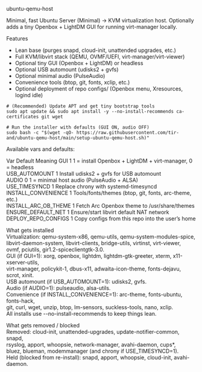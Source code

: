 ubuntu-qemu-host

Minimal, fast Ubuntu Server (Minimal) → KVM virtualization host.
Optionally adds a tiny Openbox + LightDM GUI for running virt-manager locally.

Features

- Lean base (purges snapd, cloud-init, unattended upgrades, etc.)
- Full KVM/libvirt stack (QEMU, OVMF/UEFI, virt-manager/virt-viewer)
- Optional tiny GUI (Openbox + LightDM) or headless
- Optional USB automount (udisks2 + gvfs)
- Optional minimal audio (PulseAudio)
- Convenience tools (btop, git, fonts, xclip, etc.)
- Optional deployment of repo configs/ (Openbox menu, Xresources, logind idle)

```
# (Recommended) Update APT and get tiny bootstrap tools
sudo apt update && sudo apt install -y --no-install-recommends ca-certificates git wget

# Run the installer with defaults (GUI ON, audio OFF)
sudo bash -c "$(wget -qO- https://raw.githubusercontent.com/tir-and/ubuntu-qemu-host/main/setup-ubuntu-qemu-host.sh)"
```

Available vars and defaults:

Var	Default	Meaning
GUI	1	1 = install Openbox + LightDM + virt-manager, 0 = headless  
USB_AUTOMOUNT	1	Install udisks2 + gvfs for USB automount  
AUDIO	0	1 = minimal host audio (PulseAudio + ALSA)  
USE_TIMESYNCD	1	Replace chrony with systemd-timesyncd  
INSTALL_CONVENIENCE	1	Tools/fonts/themes (btop, git, fonts, arc-theme, etc.)  
INSTALL_ARC_OB_THEME	1	Fetch Arc Openbox theme to /usr/share/themes  
ENSURE_DEFAULT_NET	1	Ensure/start libvirt default NAT network  
DEPLOY_REPO_CONFIGS	1	Copy configs from this repo into the user’s home  

What gets installed  
Virtualization: qemu-system-x86, qemu-utils, qemu-system-modules-spice,  
libvirt-daemon-system, libvirt-clients, bridge-utils, virtinst, virt-viewer,  
ovmf, pciutils, gir1.2-spiceclientgtk-3.0.  
GUI (if GUI=1): xorg, openbox, lightdm, lightdm-gtk-greeter, xterm, x11-xserver-utils,  
virt-manager, policykit-1, dbus-x11, adwaita-icon-theme, fonts-dejavu, scrot, xinit.  
USB automount (if USB_AUTOMOUNT=1): udisks2, gvfs.  
Audio (if AUDIO=1): pulseaudio, alsa-utils.  
Convenience (if INSTALL_CONVENIENCE=1): arc-theme, fonts-ubuntu, fonts-hack,  
git, curl, wget, unzip, btop, lm-sensors, suckless-tools, nano, xclip.  
All installs use --no-install-recommends to keep things lean.  

What gets removed / blocked  
Removed: cloud-init, unattended-upgrades, update-notifier-common, snapd,  
rsyslog, apport, whoopsie, network-manager, avahi-daemon, cups*,  
bluez, blueman, modemmanager (and chrony if USE_TIMESYNCD=1).  
Held (blocked from re-install): snapd, apport, whoopsie, cloud-init, avahi-daemon.  
